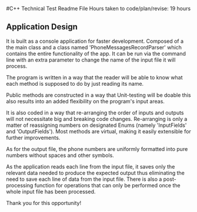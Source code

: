 #C++ Technical Test Readme File
Hours taken to code/plan/revise: 19 hours

## Application Design 

It is built as a console application for faster development. 
Composed of a the main class and a class named 'PhoneMessagesRecordParser' which contains
the entire functionality of the app. It can be run via the command line with an extra
parameter to change the name of the input file it will process.

The program is written in a way that the reader will be able to know what each method is supposed to do
by just reading its name.

Public methods are constructed in a way that Unit-testing will be doable this also results into
an added flexibility on the program's input areas.

It is also coded in a way that re-arranging the order of inputs and outputs will not
necessitate big and breaking code changes. Re-arranging is only a matter of reassigning numbers
on designated Enums (namely 'InputFields' and 'OutputFields').
Most methods are virtual, making it easily extensible for further improvements.

As for the output file, the phone numbers are uniformly formatted into pure numbers without spaces and other symbols.

As the application reads each line from the input file, it saves only the
relevant data needed to produce the expected output thus eliminating the need to save each
line of data from the input file. There is also a post-processing function for operations
that can only be performed once the whole input file has been processed.


Thank you for this opportunity!